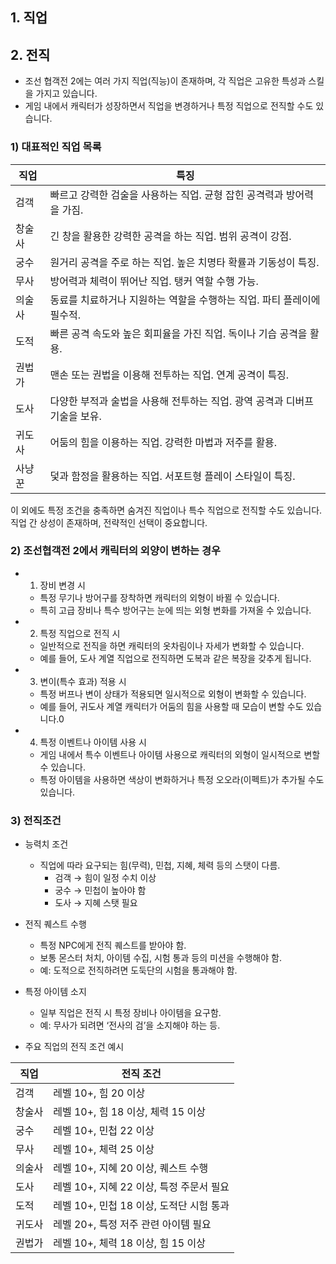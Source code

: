 ## 1. 직업







## 2. 전직
- 조선 협객전 2에는 여러 가지 직업(직능)이 존재하며, 각 직업은 고유한 특성과 스킬을 가지고 있습니다.
- 게임 내에서 캐릭터가 성장하면서 직업을 변경하거나 특정 직업으로 전직할 수도 있습니다.

### 1) 대표적인 직업 목록

| 직업 | 특징|
|---|---|
| 검객   | 빠르고 강력한 검술을 사용하는 직업. 균형 잡힌 공격력과 방어력을 가짐.|
| 창술사 | 긴 창을 활용한 강력한 공격을 하는 직업. 범위 공격이 강점.|
|궁수    | 원거리 공격을 주로 하는 직업. 높은 치명타 확률과 기동성이 특징.|
|무사    | 방어력과 체력이 뛰어난 직업. 탱커 역할 수행 가능.|
|의술사  | 동료를 치료하거나 지원하는 역할을 수행하는 직업. 파티 플레이에 필수적.|
|도적    | 빠른 공격 속도와 높은 회피율을 가진 직업. 독이나 기습 공격을 활용.|
|권법가  | 맨손 또는 권법을 이용해 전투하는 직업. 연계 공격이 특징.|
|도사    | 다양한 부적과 술법을 사용해 전투하는 직업. 광역 공격과 디버프 기술을 보유.|
|귀도사  | 어둠의 힘을 이용하는 직업. 강력한 마법과 저주를 활용.|
|사냥꾼  | 덫과 함정을 활용하는 직업. 서포트형 플레이 스타일이 특징.|

이 외에도 특정 조건을 충족하면 숨겨진 직업이나 특수 직업으로 전직할 수도 있습니다. 직업 간 상성이 존재하며, 전략적인 선택이 중요합니다.

### 2) 조선협객전 2에서 캐릭터의 외양이 변하는 경우
- 1. 장비 변경 시
  - 특정 무기나 방어구를 장착하면 캐릭터의 외형이 바뀔 수 있습니다.
  - 특히 고급 장비나 특수 방어구는 눈에 띄는 외형 변화를 가져올 수 있습니다.
- 2. 특정 직업으로 전직 시
  - 일반적으로 전직을 하면 캐릭터의 옷차림이나 자세가 변화할 수 있습니다.
  - 예를 들어, 도사 계열 직업으로 전직하면 도복과 같은 복장을 갖추게 됩니다.
- 3. 변이(특수 효과) 적용 시
  - 특정 버프나 변이 상태가 적용되면 일시적으로 외형이 변화할 수 있습니다.
  - 예를 들어, 귀도사 계열 캐릭터가 어둠의 힘을 사용할 때 모습이 변할 수도 있습니다.0
- 4. 특정 이벤트나 아이템 사용 시
  - 게임 내에서 특수 이벤트나 아이템 사용으로 캐릭터의 외형이 일시적으로 변할 수 있습니다.
  - 특정 아이템을 사용하면 색상이 변화하거나 특정 오오라(이펙트)가 추가될 수도 있습니다.






### 3) 전직조건
- 능력치 조건
  - 직업에 따라 요구되는 힘(무력), 민첩, 지혜, 체력 등의 스탯이 다름.
    - 검객 → 힘이 일정 수치 이상
    - 궁수 → 민첩이 높아야 함
    - 도사 → 지혜 스탯 필요

- 전직 퀘스트 수행
  - 특정 NPC에게 전직 퀘스트를 받아야 함.
  - 보통 몬스터 처치, 아이템 수집, 시험 통과 등의 미션을 수행해야 함.
  - 예: 도적으로 전직하려면 도둑단의 시험을 통과해야 함.

- 특정 아이템 소지
  - 일부 직업은 전직 시 특정 장비나 아이템을 요구함.
  - 예: 무사가 되려면 ‘전사의 검’을 소지해야 하는 등.

- 주요 직업의 전직 조건 예시

| 직업 | 전직 조건|
|---|---|
|검객	|레벨 10+, 힘 20 이상|
|창술사	|레벨 10+, 힘 18 이상, 체력 15 이상|
|궁수|	레벨 10+, 민첩 22 이상|
|무사	|레벨 10+, 체력 25 이상|
|의술사|	레벨 10+, 지혜 20 이상, 퀘스트 수행|
|도사	|레벨 10+, 지혜 22 이상, 특정 주문서 필요|
|도적	|레벨 10+, 민첩 18 이상, 도적단 시험 통과|
|귀도사	|레벨 20+, 특정 저주 관련 아이템 필요|
|권법가	|레벨 10+, 체력 18 이상, 힘 15 이상|

